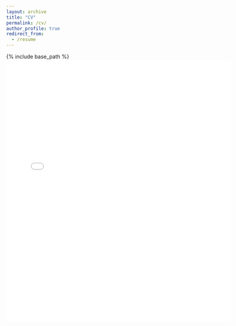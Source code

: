 ```yaml
---
layout: archive
title: "CV"
permalink: /cv/
author_profile: true
redirect_from:
  - /resume
---
```


{% include base_path %}
<embed src="{{ site.baseurl }}/files/CV_SaharAbdelnabi.pdf" width="600" height="700" type='application/pdf'>


